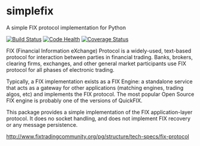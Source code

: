 # simplefix
A simple FIX protocol implementation for Python

[![Build Status](https://travis-ci.org/da4089/simplefix.svg?branch=master)](https://travis-ci.org/da4089/simplefix)
[![Code Health](https://landscape.io/github/da4089/simplefix/master/landscape.svg?style=flat)](https://landscape.io/github/da4089/simplefix/master)
[![Coverage Status](https://coveralls.io/repos/github/da4089/simplefix/badge.svg?branch=master)](https://coveralls.io/github/da4089/simplefix?branch=master)

FIX (Financial Information eXchange) Protocol is a widely-used,
text-based protocol for interaction between parties in financial
trading.  Banks, brokers, clearing firms, exchanges, and other general
market participants use FIX protocol for all phases of electronic
trading.

Typically, a FIX implementation exists as a FIX Engine: a standalone
service that acts as a gateway for other applications (matching
engines, trading algos, etc) and implements the FIX protocol.  The
most popular Open Source FIX engine is probably one of the versions of
QuickFIX.

This package provides a simple implementation of the FIX
application-layer protocol.  It does no socket handling, and does not
implement FIX recovery or any message persistence.

http://www.fixtradingcommunity.org/pg/structure/tech-specs/fix-protocol
